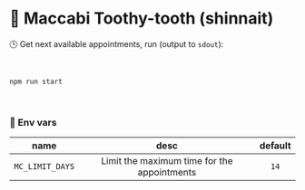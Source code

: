 # 🦷 Maccabi Toothy-tooth (shinnait)

🕒 Get next available appointments, run (output to `sdout`):

<br/>

```sh
npm run start 
```
<br/>

### 🌲 Env vars

| name                | desc                                        | default   |
|:-----:              |:-------:                                    |:--------:  
| `MC_LIMIT_DAYS`     | Limit the maximum time for the appointments | `14`      |
